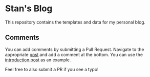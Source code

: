 # Stan's Blog
This repository contains the templates and data for my personal blog.

## Comments
You can add comments by submitting a Pull Request. Navigate to the appropriate [post](_posts) and add a comment at the bottom. You can use the [introduction post](https://raw.githubusercontent.com/janssen-io/janssen-io.github.io/master/_posts/2020-10-25-Introduction.md) as an example.

Feel free to also submit a PR if you see a typo!
